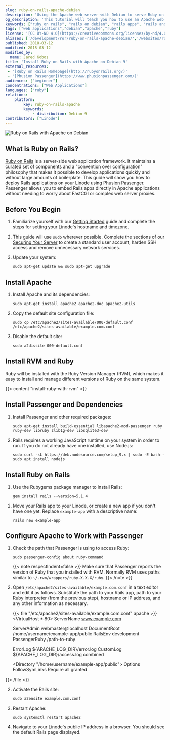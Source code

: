 ```yaml
---
slug: ruby-on-rails-apache-debian
description: 'Using the Apache web server with Debian to serve Ruby on Rails applications.'
og_description: 'This tutorial will teach you how to use an Apache web server with Debian 8 to serve Ruby on Rails applications'
keywords: ["ruby on rails", "rails on debian", "rails apps", "rails and apache", "deploy rails"]
tags: ["web applications","debian","apache","ruby"]
license: '[CC BY-ND 4.0](https://creativecommons.org/licenses/by-nd/4.0)'
aliases: ['/development/ror/ruby-on-rails-apache-debian/','/websites/ror/ruby-on-rails-apache-debian-9/','/frameworks/ruby-on-rails-apache/ubuntu-10.04-lucid/']
published: 2018-03-12
modified: 2018-03-12
modified_by:
  name: Jared Kobos
title: 'Install Ruby on Rails with Apache on Debian 9'
external_resources:
 - '[Ruby on Rails Homepage](http://rubyonrails.org/)'
 - '[Phusion Passenger](https://www.phusionpassenger.com/)'
audiences: ["beginner"]
concentrations: ["Web Applications"]
languages: ["ruby"]
relations:
    platform:
        key: ruby-on-rails-apache
        keywords:
            - distribution: Debian 9
contributors: ["Linode"]
---
```


![Ruby on Rails with Apache on Debian](ruby_on_rails_with_apache_debian.jpg "Ruby on Rails with Apache on Debian")

## What is Ruby on Rails?

[Ruby on Rails](http://rubyonrails.org/) is a server-side web application framework. It maintains a curated set of components and a "convention over configuration" philosophy that makes it possible to develop applications quickly and without large amounts of boilerplate. This guide will show you how to deploy Rails applications on your Linode using Phusion Passenger. Passenger allows you to embed Rails apps directly in Apache applications without needing to worry about FastCGI or complex web server proxies.


## Before You Begin

1.  Familiarize yourself with our [Getting Started](/docs/products/platform/get-started/) guide and complete the steps for setting your Linode's hostname and timezone.

2.  This guide will use `sudo` wherever possible. Complete the sections of our [Securing Your Server](/docs/products/compute/compute-instances/guides/set-up-and-secure/) to create a standard user account, harden SSH access and remove unnecessary network services.

3.  Update your system:

        sudo apt-get update && sudo apt-get upgrade

## Install Apache

1.  Install Apache and its dependencies:

        sudo apt-get install apache2 apache2-doc apache2-utils

2.  Copy the default site configuration file:

        sudo cp /etc/apache2/sites-available/000-default.conf /etc/apache2/sites-available/example.com.conf

3.  Disable the default site:

        sudo a2dissite 000-default.conf

## Install RVM and Ruby

Ruby will be installed with the Ruby Version Manager (RVM), which makes it easy to install and manage different versions of Ruby on the same system.

{{< content "install-ruby-with-rvm" >}}

## Install Passenger and Dependencies

1.  Install Passenger and other required packages:

        sudo apt-get install build-essential libapache2-mod-passenger ruby ruby-dev libruby zlib1g-dev libsqlite3-dev

2.  Rails requires a working JavaScript runtime on your system in order to run. If you do not already have one installed, use Node.js:

        sudo curl -sL https://deb.nodesource.com/setup_9.x | sudo -E bash -
        sudo apt install nodejs

## Install Ruby on Rails

1.  Use the Rubygems package manager to install Rails:

        gem install rails --version=5.1.4

2.  Move your Rails app to your Linode, or create a new app if you don't have one yet. Replace `example-app` with a descriptive name:

        rails new example-app

## Configure Apache to Work with Passenger

1.  Check the path that Passenger is using to access Ruby:

        sudo passenger-config about ruby-command

    {{< note respectIndent=false >}}
Make sure that Passenger reports the version of Ruby that you installed with RVM. Normally RVM uses paths similar to `~/.rvm/wrappers/ruby-X.X.X/ruby`.
{{< /note >}}

2.  Open `/etc/apache2/sites-available/example.com.conf` in a text editor and edit it as follows. Substitute the path to your Rails app, path to your Ruby interpreter (from the previous step), hostname or IP address, and any other information as necessary.

    {{< file "/etc/apache2/sites-available/example.com.conf" apache >}}
<VirtualHost *:80>
    ServerName www.example.com

    ServerAdmin webmaster@localhost
    DocumentRoot /home/username/example-app/public
    RailsEnv development
    PassengerRuby /path-to-ruby

    ErrorLog ${APACHE_LOG_DIR}/error.log
    CustomLog ${APACHE_LOG_DIR}/access.log combined

    <Directory "/home/username/example-app/public">
        Options FollowSymLinks
        Require all granted
    </Directory>
</VirtualHost>
{{< /file >}}


2.  Activate the Rails site:

        sudo a2ensite example.com.conf

3.  Restart Apache:

        sudo systemctl restart apache2

4.  Navigate to your Linode's public IP address in a browser. You should see the default Rails page displayed.
